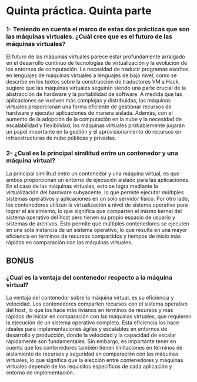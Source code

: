 # Quinta práctica. Quinta parte

### 1- Teniendo en cuenta el marco de estas dos prácticas que son las máquinas virtuales. ¿Cuál cree que es el futuro de las máquinas virtuales?
El futuro de las máquinas virtuales parece estar profundamente arraigado en el desarrollo continuo de tecnologías de virtualización y la evolución de los entornos de computación. La necesidad de traducir programas escritos en lenguajes de máquinas virtuales a lenguajes de bajo nivel, como se describe en los textos sobre la construcción de traductores VM a Hack, sugiere que las máquinas virtuales seguirán siendo una parte crucial de la abstracción de hardware y la portabilidad de software. A medida que las aplicaciones se vuelven más complejas y distribuidas, las máquinas virtuales proporcionan una forma eficiente de gestionar recursos de hardware y ejecutar aplicaciones de manera aislada. Además, con el aumento de la adopción de la computación en la nube y la necesidad de escalabilidad y flexibilidad, las máquinas virtuales probablemente jugarán un papel importante en la gestión y el aprovisionamiento de recursos en infraestructuras de nube públicas y privadas.

### 2- ¿Cual es la principal similitud entre un contenedor y una máquina virtual?
La principal similitud entre un contenedor y una máquina virtual, es que ambos proporcionan un entorno de ejecución aislado para las aplicaciones. En el caso de las máquinas virtuales, esto se logra mediante la virtualización del hardware subyacente, lo que permite ejecutar múltiples sistemas operativos y aplicaciones en un solo servidor físico. Por otro lado, los contenedores utilizan la virtualización a nivel de sistema operativo para lograr el aislamiento, lo que significa que comparten el mismo kernel del sistema operativo del host pero tienen su propio espacio de usuario y sistemas de archivos. Esto permite que múltiples contenedores se ejecuten en una sola instancia de un sistema operativo, lo que resulta en una mayor eficiencia en términos de recursos compartidos y tiempos de inicio más rápidos en comparación con las máquinas virtuales.

## BONUS

### ¿Cual es la ventaja del contenedor respecto a la máquina virtual?
La ventaja del contenedor sobre la máquina virtual, es su eficiencia y velocidad. Los contenedores comparten recursos con el sistema operativo del host, lo que los hace más livianos en términos de recursos y más rápidos de iniciar en comparación con las máquinas virtuales, que requieren la ejecución de un sistema operativo completo. Esta eficiencia los hace ideales para implementaciones ágiles y escalables en entornos de desarrollo y producción, donde la velocidad y la capacidad de escalar rápidamente son fundamentales. Sin embargo, es importante tener en cuenta que los contenedores también tienen limitaciones en términos de aislamiento de recursos y seguridad en comparación con las máquinas virtuales, lo que significa que la elección entre contenedores y máquinas virtuales depende de los requisitos específicos de cada aplicación y entorno de implementación.




